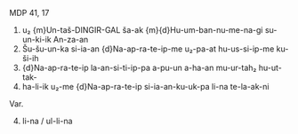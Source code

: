 MDP 41, 17

1. u₂ {m}Un-taš-DINGIR-GAL ša-ak {m}{d}Hu-um-ban-nu-me-na-gi su-un-ki-ik An-za-an
2. Šu-šu-un-ka si-ia-an {d}Na-ap-ra-te-ip-me u₂-pa-at hu-us-si-ip-me ku-ši-ih
3. {d}Na-ap-ra-te-ip la-an-si-ti-ip-pa a-pu-un a-ha-an mu-ur-tah₂ hu-ut-tak-
4. ha-li-ik u₂-me {d}Na-ap-ra-te-ip si-ia-an-ku-uk-pa li-na te-la-ak-ni
   
Var.

4. li-na / ul-li-na
